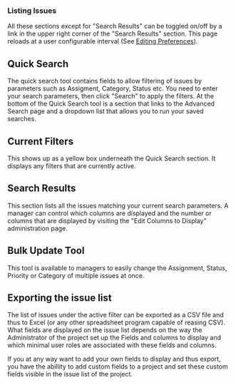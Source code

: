 ### Listing Issues

All these sections except for "Search Results" can be toggled on/off by a link in the upper right corner of the "Search Results" section. This page reloads at a user configurable interval (See [Editing Preferences](../Basic-User/Editing-Preferences.md)).

## Quick Search

The quick search tool contains fields to allow filtering of issues by parameters such as Assigment, Category, Status etc. You need to enter your search parameters, then click "Search" to apply the filters. At the bottom of the Quick Search tool is a section that links to the Advanced Search page and a dropdown list that allows you to run your saved searches.

## Current Filters

This shows up as a yellow box underneath the Quick Search section. It displays any filters that are currently active.

## Search Results

This section lists all the issues matching your current search parameters. A manager can control which columns are displayed and the number or columns that are displayed by visiting the "Edit Columns to Display" administration page.

## Bulk Update Tool

This tool is available to managers to easily change the Assignment, Status, Priority or Category of multiple issues at once.

## Exporting the issue list

The list of issues under the active filter can be exported as a CSV file and thus to Excel (or any other spreadsheet program capable of reasing CSV). What fields are displayed on the issue list depends on the way the Administrator of the project set up the Fields and columns to display and which minimal user roles are associated with these fields and columns.

If you at any way want to add your own fields to display and thus export, you have the abillity to add custom fields to a project and set these custom fields visible in the issue list of the project.
